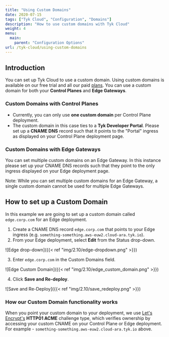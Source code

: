 ```yaml
---
title: "Using Custom Domains"
date: 2020-07-15
tags: ["Tyk Cloud", "Configuration", "Domains"]
description: "How to use custom domains with Tyk Cloud"
weight: 4
menu:
  main:
    parent: "Configuration Options"
url: /tyk-cloud/using-custom-domains
---
```


## Introduction

You can set up Tyk Cloud to use a custom domain. Using custom domains is available on our free trial and all our paid [plans](https://tyk.io/price-comparison/). You can use a custom domain for both your **Control Planes** and **Edge Gateways**.

### Custom Domains with Control Planes

* Currently, you can only use **one custom domain** per Control Plane deployment.
* The custom domain in this case ties to a **Tyk Developer Portal**. Please set up a **CNAME DNS** record such that it points to the "Portal" ingress as displayed on your Control Plane deployment page.
  
### Custom Domains with Edge Gateways

You can set multiple custom domains on an Edge Gateway. In this instance please set up your CNAME DNS records such that they point to the only ingress displayed on your Edge deployment page.

Note: While you can set multiple custom domains for an Edge Gateway, a single custom domain cannot be used for multiple Edge Gateways.

## How to set up a Custom Domain

In this example we are going to set up a custom domain called `edge.corp.com` for an Edge deployment.

1. Create a CNAME DNS record `edge.corp.com` that points to your Edge ingress (e.g. `something-something.aws-euw2.cloud-ara.tyk.io`).
2. From your Edge deployment, select **Edit** from the Status drop-down.

![Edge drop-down]({{< ref "img/2.10/edge-dropdown.png" >}})

3. Enter `edge.corp.com` in the Custom Domains field.

![Edge Custom Domain]({{< ref "img/2.10/edge_custom_domain.png" >}})

4. Click **Save and Re-deploy**.

![Save and Re-Deploy]({{< ref "img/2.10/save_redeploy.png" >}})

### How our Custom Domain functionality works

When you point your custom domain to your deployment, we use [Let\'s Encrypt\'s](https://letsencrypt.org/docs/challenge-types/#http-01-challenge) **HTTP01 ACME**  challenge type, which verifies ownership by accessing your custom CNAME on your Control Plane or Edge deployment. For example - `something-something.aws-euw2.cloud-ara.tyk.io` above.
